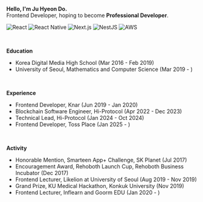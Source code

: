**Hello, I'm Ju Hyeon Do.**
<br />
Frontend Developer, hoping to become **Professional Developer**.

![React](https://img.shields.io/badge/-React-white?style=flat-square&logo=react&logoColor=61DAFB&color=333D4B)
![React Native](https://img.shields.io/badge/-React%20Native-white?style=flat-square&logo=react&logoColor=61DAFB&color=333D4B)
![Next.js](https://img.shields.io/badge/-Next.js-white?style=flat-square&logo=nextdotjs&logoColor=ffffff&color=000000)
![NestJS](https://img.shields.io/badge/-NestJS-white?style=flat-square&logo=nestjs&logoColor=ffffff&color=E0234E)
![AWS](https://img.shields.io/badge/-AWS-white?style=flat-square&logo=amazonwebservices&logoColor=ffffff&color=232F3E)

<br />

**Education**
- Korea Digital Media High School (Mar 2016 - Feb 2019)
- University of Seoul, Mathematics and Computer Science (Mar 2019 - )

<br />

**Experience**
- Frontend Developer, Knar (Jun 2019 - Jan 2020)
- Blockchain Software Engineer, Hi-Protocol (Apr 2022 - Dec 2023)
- Technical Lead, Hi-Protocol (Jan 2024 - Oct 2024)
- Frontend Developer, Toss Place (Jan 2025 - )

<br />

**Activity**
- Honorable Mention, Smarteen App+ Challenge, SK Planet (Jul 2017)
- Encouragement Award, Rehoboth Launch Cup, Rehoboth Business Incubator (Dec 2017)
- Frontend Lecturer, Likelion at University of Seoul (Aug 2019 - Nov 2019)
- Grand Prize, KU Medical Hackathon, Konkuk University (Nov 2019)
- Frontend Lecturer, Inflearn and Goorm EDU (Jan 2020 - )
